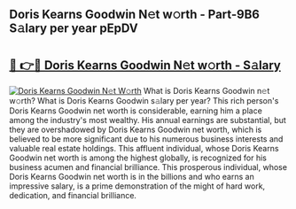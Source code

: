 ## Doris Kearns Goodwin N𝚎t w𝚘rth - Part-9B6 S𝚊lary per year pEpDV

# <h2><a href="http://gc28oj.nevu.top/?p=Doris+Kearns+Goodwin">🔗 👉🔴 Doris Kearns Goodwin N𝚎t w𝚘rth - S𝚊lary</a></h2>

[![Doris Kearns Goodwin N𝚎t W𝚘rth](https://i.imgur.com/Oavwk0R.jpeg)](http://gc28oj.nevu.top/?p=Doris+Kearns+Goodwin)
What is Doris Kearns Goodwin n𝚎t w𝚘rth? What is Doris Kearns Goodwin s𝚊lary per year?
This rich person's Doris Kearns Goodwin net worth is considerable, earning him a place among the industry's most wealthy. His annual earnings are substantial, but they are overshadowed by Doris Kearns Goodwin net worth, which is believed to be more significant due to his numerous business interests and valuable real estate holdings. This affluent individual, whose Doris Kearns Goodwin net worth is among the highest globally, is recognized for his business acumen and financial brilliance. This prosperous individual, whose Doris Kearns Goodwin net worth is in the billions and who earns an impressive salary, is a prime demonstration of the might of hard work, dedication, and financial brilliance.
